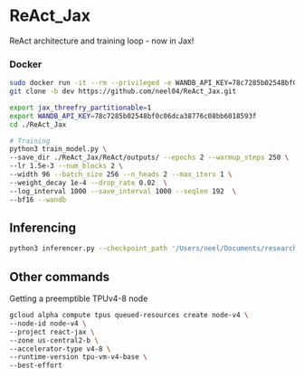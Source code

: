 # ReAct_Jax
ReAct architecture and training loop - now in Jax!

### Docker

```bash
sudo docker run -it --rm --privileged -e WANDB_API_KEY=78c7285b02548bf0c06dca38776c08bb6018593f --entrypoint /bin/bash neel04/react_image:latest
git clone -b dev https://github.com/neel04/ReAct_Jax.git

export jax_threefry_partitionable=1
export WANDB_API_KEY=78c7285b02548bf0c06dca38776c08bb6018593f 
cd ./ReAct_Jax

# Training
python3 train_model.py \
--save_dir ./ReAct_Jax/ReAct/outputs/ --epochs 2 --warmup_steps 250 \
--lr 1.5e-3 --num_blocks 2 \
--width 96 --batch_size 256 --n_heads 2 --max_iters 1 \
--weight_decay 1e-4 --drop_rate 0.02  \
--log_interval 1000 --save_interval 1000 --seqlen 192  \
--bf16 --wandb
```

## Inferencing

```bash
python3 inferencer.py --checkpoint_path '/Users/neel/Documents/research/ReAct_Jax/ReAct/outputs/model 5000.eqx' --num_blocks 3 --width 256 --n_heads 4 --seqlen 196  --prompt "Sam is sad because"
```

## Other commands

Getting a preemptible TPUv4-8 node

```bash
gcloud alpha compute tpus queued-resources create node-v4 \
--node-id node-v4 \
--project react-jax \
--zone us-central2-b \
--accelerator-type v4-8 \
--runtime-version tpu-vm-v4-base \
--best-effort
```